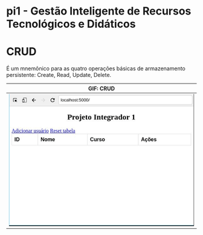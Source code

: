 # pi1 - Gestão Inteligente de Recursos Tecnológicos e Didáticos

# CRUD

É um mnemônico para as quatro operações básicas de armazenamento persistente: Create, Read, Update, Delete.

| GIF: CRUD |
|:---------:|
|![CRUD](https://github.com/JoseWRPereira/pi1-GestaoInteligenteRecursos/blob/main/img/pi1_crud_v1.gif)|

